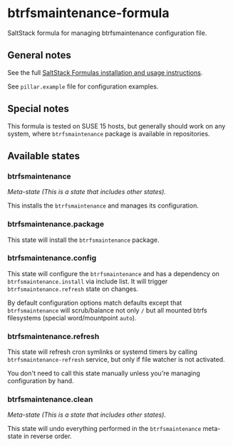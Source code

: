 # btrfsmaintenance-formula

SaltStack formula for managing btrfsmaintenance configuration file.

## General notes

See the full [SaltStack Formulas installation and usage instructions](https://docs.saltstack.com/en/latest/topics/development/conventions/formulas.html).

See `pillar.example` file for configuration examples.

## Special notes

This formula is tested on SUSE 15 hosts, but generally should work on any system, where
`btrfsmaintenance` package is available in repositories.

## Available states

### btrfsmaintenance

*Meta-state (This is a state that includes other states).*

This installs the `btrfsmaintenance` and manages its configuration.

### btrfsmaintenance.package

This state will install the `btrfsmaintenance` package.

### btrfsmaintenance.config

This state will configure the `btrfsmaintenance` and has a dependency on `btrfsmaintenance.install` via
include list. It will trigger `btrfsmaintenance.refresh` state on changes.

By default configuration options match defaults except that `btrfsmaintenance` will scrub/balance
not only `/` but all mounted btrfs filesystems (special word/mountpoint `auto`).

### btrfsmaintenance.refresh

This state will refresh cron symlinks or systemd timers by calling `btrfsmaintenance-refresh` service,
but only if file watcher is not activated.

You don't need to call this state manually unless you're managing configuration by hand.

### btrfsmaintenance.clean

*Meta-state (This is a state that includes other states).*

This state will undo everything performed in the `btrfsmaintenance` meta-state in reverse order.
